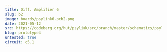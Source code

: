 ```yaml
---
title: Diff. Amplifier 6
slug: b2
image: boards/psylink6-pcb2.png
date: 2021-05-12
src: https://codeberg.org/hut/psylink/src/branch/master/schematics/psylink6.kicad_pcb
blog: prototype4
untested: true
circuit: c5.1
---
```

